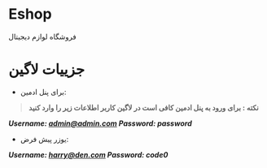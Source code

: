 
# Eshop
فروشگاه لوازم دیجیتال

# جزییات لاگین

*  برای پنل ادمین: 

> **نکته :
> برای ورود به پنل ادمین کافی است در لاگین کاربر اطلاعات زیر را وارد کنید**

***Username: admin@admin.com
Password: password***

* یوزر پیش فرض:

***Username: harry@den.com
Password: code0***

